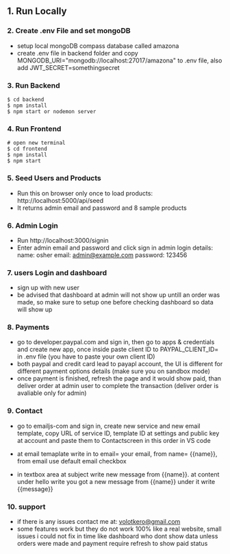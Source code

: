 ## 1. Run Locally

### 2. Create .env File and set mongoDB

- setup local mongoDB compass database called amazona
- create .env file in backend folder and copy MONGODB_URI="mongodb://localhost:27017/amazona" to .env file, also add JWT_SECRET=somethingsecret

### 3. Run Backend

```
$ cd backend
$ npm install
$ npm start or nodemon server
```

### 4. Run Frontend

```
# open new terminal
$ cd frontend
$ npm install
$ npm start
```

### 5. Seed Users and Products

- Run this on browser only once to load products: http://localhost:5000/api/seed
- It returns admin email and password and 8 sample products

### 6. Admin Login

- Run http://localhost:3000/signin
- Enter admin email and password and click sign in
admin login details:
name: osher
email: admin@example.com
password: 123456

### 7. users Login and dashboard

- sign up with new user
- be advised that dashboard at admin will not show up untill an order was made, so make sure to setup one before checking dashboard so data will show up

### 8. Payments

- go to developer.paypal.com and sign in, then go to apps & credentials and create new app, once inside paste client ID to PAYPAL_CLIENT_ID= in .env file (you have to paste your own client ID)
- both paypal and credit card lead to payapl account, the UI is different for different payment options details (make sure you on sandbox mode)
- once payment is finished, refresh the page and it would show paid, than deliver order at admin user to complete the transaction (deliver order is avaliable only for admin)

### 9. Contact

- go to emailjs-com and sign in, create new service and new email template, copy URL of service ID, template ID at settings and public key at account and paste them to Contactscreen in this order in VS code

- at email temaplate write in to email= your email, from name= {{name}}, from email use default email checkbox

- in textbox area at subject write new message from {{name}}.
at content under hello write you got a new message from {{name}}
under it write {{message}}



### 10. support
- if there is any issues contact me at: volotkero@gmail.com
- some features work but they do not work 100% like a real website, small issues i could not fix in time like dashboard who dont show data unless orders were made and payment require refresh to show paid status








